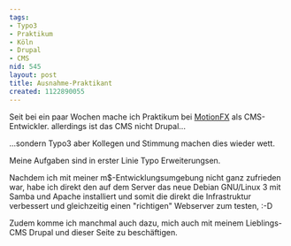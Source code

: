 ```yaml
---
tags:
- Typo3
- Praktikum
- Köln
- Drupal
- CMS
nid: 545
layout: post
title: Ausnahme-Praktikant
created: 1122890055
---
```

Seit bei ein paar Wochen mache ich Praktikum bei <a href="http://www.motionfx.org">MotionFX</a> als CMS-Entwickler.
allerdings ist das CMS nicht Drupal...
<!--break-->
...sondern Typo3 aber Kollegen und Stimmung machen dies wieder wett.

Meine Aufgaben sind in erster Linie Typo Erweiterungsen.

Nachdem ich mit meiner m$-Entwicklungsumgebung nicht ganz zufrieden war,
habe ich direkt den auf dem Server das neue Debian GNU/Linux 3 mit Samba und Apache installiert und somit die direkt die Infrastruktur verbessert und gleichzeitig einen "richtigen" Webserver zum testen, :-D

Zudem komme ich manchmal auch dazu, mich auch mit meinem Lieblings-CMS Drupal und dieser Seite zu beschäftigen.
